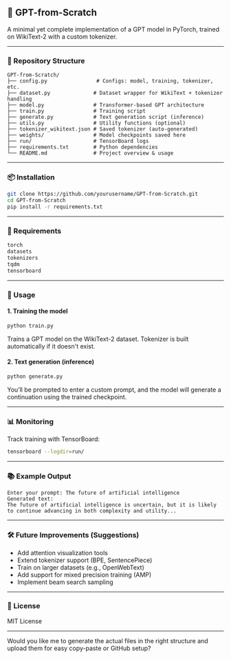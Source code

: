 ## 🧠 GPT-from-Scratch

A minimal yet complete implementation of a GPT model in PyTorch, trained on WikiText-2 with a custom tokenizer.

---

### 📁 Repository Structure

```
GPT-from-Scratch/
├── config.py                # Configs: model, training, tokenizer, etc.
├── dataset.py              # Dataset wrapper for WikiText + tokenizer handling
├── model.py                # Transformer-based GPT architecture
├── train.py                # Training script
├── generate.py             # Text generation script (inference)
├── utils.py                # Utility functions (optional)
├── tokenizer_wikitext.json # Saved tokenizer (auto-generated)
├── weights/                # Model checkpoints saved here
├── run/                    # TensorBoard logs
├── requirements.txt        # Python dependencies
└── README.md               # Project overview & usage
```

---

### 📦 Installation

```bash
git clone https://github.com/yourusername/GPT-from-Scratch.git
cd GPT-from-Scratch
pip install -r requirements.txt
```

---

### 🧾 Requirements

```txt
torch
datasets
tokenizers
tqdm
tensorboard
```

---

### 🚀 Usage

#### 1. **Training the model**

```bash
python train.py
```

Trains a GPT model on the WikiText-2 dataset. Tokenizer is built automatically if it doesn't exist.

#### 2. **Text generation (inference)**

```bash
python generate.py
```

You’ll be prompted to enter a custom prompt, and the model will generate a continuation using the trained checkpoint.

---

### 📊 Monitoring

Track training with TensorBoard:

```bash
tensorboard --logdir=run/
```

---

### 📚 Example Output

```
Enter your prompt: The future of artificial intelligence
Generated text:
The future of artificial intelligence is uncertain, but it is likely to continue advancing in both complexity and utility...
```

---

### 🛠 Future Improvements (Suggestions)

* Add attention visualization tools
* Extend tokenizer support (BPE, SentencePiece)
* Train on larger datasets (e.g., OpenWebText)
* Add support for mixed precision training (AMP)
* Implement beam search sampling

---

### 📜 License

MIT License

---

Would you like me to generate the actual files in the right structure and upload them for easy copy-paste or GitHub setup?
